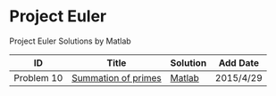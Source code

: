 Project Euler
========

Project Euler Solutions by Matlab

| ID | Title | Solution | Add Date |
| -- | ----- | -------- | -------- |
|Problem 10|[Summation of primes](https://projecteuler.net/problem=10/) | [Matlab](Summation_of_primes.m)|2015/4/29|